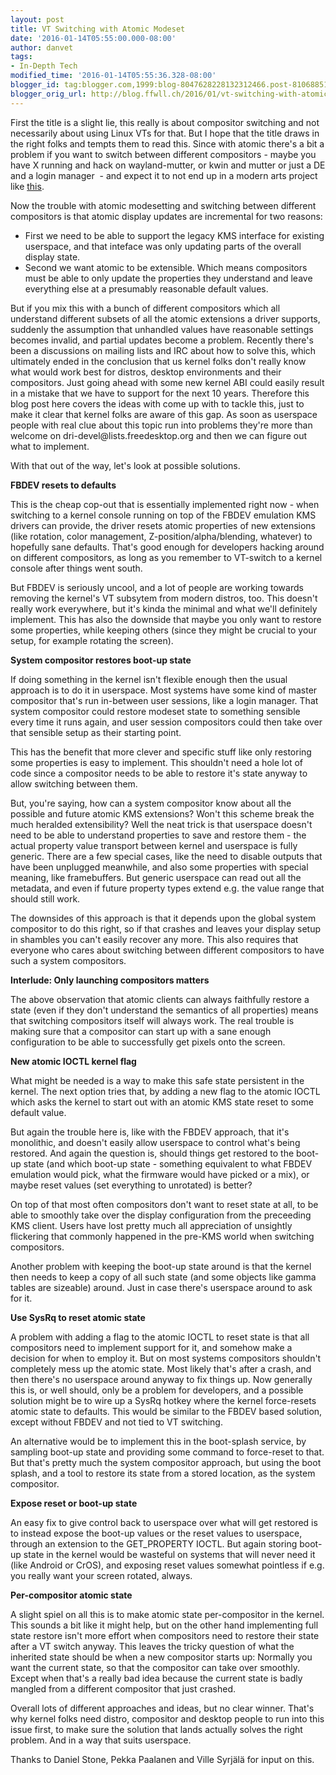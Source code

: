 ```yaml
---
layout: post
title: VT Switching with Atomic Modeset
date: '2016-01-14T05:55:00.000-08:00'
author: danvet
tags:
- In-Depth Tech
modified_time: '2016-01-14T05:55:36.328-08:00'
blogger_id: tag:blogger.com,1999:blog-8047628228132312466.post-8106885102788327740
blogger_orig_url: http://blog.ffwll.ch/2016/01/vt-switching-with-atomic-modeset.html
---
```


First the title is a slight lie, this really is about compositor switching and not necessarily about using Linux VTs for that. But I hope that the title draws in the right folks and tempts them to read this. Since with atomic there's a bit a problem if you want to switch between different compositors - maybe you have X running and hack on wayland-mutter, or kwin and mutter or just a DE and a login manager&nbsp; - and expect it to not end up in a modern arts project like <a href="https://twitter.com/__damien__/status/676741658940186625">this</a>.

<a name='more'></a>

Now the trouble with atomic modesetting and switching between different compositors is that atomic display updates are incremental for two reasons:

<ul><li>First we need to be able to support the legacy KMS interface for existing userspace, and that inteface was only updating parts of the overall display state.</li><li>Second we want atomic to be extensible. Which means compositors must be able to only update the properties they understand and leave everything else at a presumably reasonable default values.</li></ul>But if you mix this with a bunch of different compositors which all understand different subsets of all the atomic extensions a driver supports, suddenly the assumption that unhandled values have reasonable settings becomes invalid, and partial updates become a problem. Recently there's been a discussions on mailing lists and IRC about how to solve this, which ultimately ended in the conclusion that us kernel folks don't really know what would work best for distros, desktop environments and their compositors. Just going ahead with some new kernel ABI could easily result in a mistake that we have to support for the next 10 years. Therefore this blog post here covers the ideas with come up with to tackle this, just to make it clear that kernel folks are aware of this gap. As soon as userspace people with real clue about this topic run into problems they're more than welcome on dri-devel@lists.freedesktop.org and then we can figure out what to implement.



With that out of the way, let's look at possible solutions.



<b>FBDEV resets to defaults</b>



This is the cheap cop-out that is essentially implemented right now - when switching to a kernel console running on top of the FBDEV emulation KMS drivers can provide, the driver resets atomic properties of new extensions (like rotation, color management, Z-position/alpha/blending, whatever) to hopefully sane defaults. That's good enough for developers hacking around on different compositors, as long as you remember to VT-switch to a kernel console after things went south.



But FBDEV is seriously uncool, and a lot of people are working towards removing the kernel's VT subsytem from modern distros, too. This doesn't really work everywhere, but it's kinda the minimal and what we'll definitely implement. This has also the downside that maybe you only want to restore some properties, while keeping others (since they might be crucial to your setup, for example rotating the screen).



<b>System compositor restores boot-up state</b>



If doing something in the kernel isn't flexible enough then the usual approach is to do it in userspace. Most systems have some kind of master compositor that's run in-between user sessions, like a login manager. That system compositor could restore modeset state to something sensible every time it runs again, and user session compositors could then take over that sensible setup as their starting point.



This has the benefit that more clever and specific stuff like only restoring some properties is easy to implement. This shouldn't need a hole lot of code since a compositor needs to be able to restore it's state anyway to allow switching between them.



But, you're saying, how can a system compositor know about all the possible and future atomic KMS extensions? Won't this scheme break the much heralded extensibility? Well the neat trick is that userspace doesn't need to be able to understand properties to save and restore them - the actual property value transport between kernel and userspace is fully generic. There are a few special cases, like the need to disable outputs that have been unplugged meanwhile, and also some properties with special meaning, like framebuffers. But generic userspace can read out all the metadata, and even if future property types extend e.g. the value range that should still work.



The downsides of this approach is that it depends upon the global system compositor to do this right, so if that crashes and leaves your display setup in shambles you can't easily recover any more. This also requires that everyone who cares about switching between different compositors to have such a system compositors.



<b>Interlude: Only launching compositors matters</b>



The above observation that atomic clients can always faithfully restore a state (even if they don't understand the semantics of all properties) means that switching compositors itself will always work. The real trouble is making sure that a compositor can start up with a sane enough configuration to be able to successfully get pixels onto the screen. 



<b>New atomic IOCTL kernel flag</b>



What might be needed is a way to make this safe state persistent in the kernel. The next option tries that, by adding a new flag to the atomic IOCTL which asks the kernel to start out with an atomic KMS state reset to some default value.



But again the trouble here is, like with the FBDEV approach, that it's monolithic, and doesn't easily allow userspace to control what's being restored. And again the question is, should things get restored to the boot-up state (and which boot-up state - something equivalent to what FBDEV emulation would pick, what the firmware would have picked or a mix), or maybe reset values (set everything to unrotated) is better?



On top of that most often compositors don't want to reset state at all, to be able to smoothly take over the display configuration from the preceeding KMS client. Users have lost pretty much all appreciation of unsightly flickering that commonly happened in the pre-KMS world when switching compositors.



Another problem with keeping the boot-up state around is that the kernel then needs to keep a copy of all such state (and some objects like gamma tables are sizeable) around. Just in case there's userspace around to ask for it.



<b>Use SysRq to reset atomic state</b>



A problem with adding a flag to the atomic IOCTL to reset state is that all compositors need to implement support for it, and somehow make a decision for when to employ it. But on most systems compositors shouldn't completely mess up the atomic state. Most likely that's after a crash, and then there's no userspace around anyway to fix things up. Now generally this is, or well should, only be a problem for developers, and a possible solution might be to wire up a SysRq hotkey where the kernel force-resets atomic state to defaults. This would be similar to the FBDEV based solution, except without FBDEV and not tied to VT switching.



An alternative would be to implement this in the boot-splash service, by sampling boot-up state and providing some command to force-reset to that. But that's pretty much the system compositor approach, but using the boot splash, and a tool to restore its state from a stored location, as the system compositor.



<b>Expose reset or boot-up state</b>



An easy fix to give control back to userspace over what will get restored is to instead expose the boot-up values or the reset values to userspace, through an extension to the GET_PROPERTY IOCTL. But again storing boot-up state in the kernel would be wasteful on systems that will never need it (like Android or CrOS), and exposing reset values somewhat pointless if e.g. you really want your screen rotated, always.



<b>Per-compositor atomic state</b>



A slight spiel on all this is to make atomic state per-compositor in the kernel. This sounds a bit like it might help, but on the other hand implementing full state restore isn't more effort when compositors need to restore their state after a VT switch anyway. This leaves the tricky question of what the inherited state should be when a new compositor starts up: Normally you want the current state, so that the compositor can take over smoothly. Except when that's a really bad idea because the current state is badly mangled from a different compositor that just crashed.



Overall lots of different approaches and ideas, but no clear winner. That's why kernel folks need distro, compositor and desktop people to run into this issue first, to make sure the solution that lands actually solves the right problem. And in a way that suits userspace.



Thanks to Daniel Stone, Pekka Paalanen and Ville<span style="font-weight: normal;"><span class="gD" name="Ville Syrjälä"> Syrjälä for input on this.</span></span>